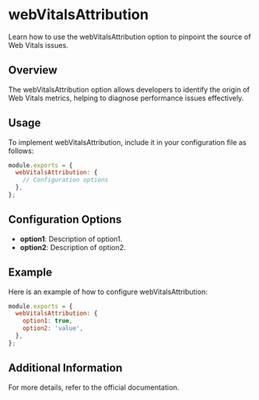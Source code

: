 # webVitalsAttribution

Learn how to use the webVitalsAttribution option to pinpoint the source of Web Vitals issues.

## Overview

The webVitalsAttribution option allows developers to identify the origin of Web Vitals metrics, helping to diagnose performance issues effectively.

## Usage

To implement webVitalsAttribution, include it in your configuration file as follows:

```javascript
module.exports = {
  webVitalsAttribution: {
    // Configuration options
  },
};
```

## Configuration Options

- **option1**: Description of option1.
- **option2**: Description of option2.

## Example

Here is an example of how to configure webVitalsAttribution:

```javascript
module.exports = {
  webVitalsAttribution: {
    option1: true,
    option2: 'value',
  },
};
```

## Additional Information

For more details, refer to the official documentation.